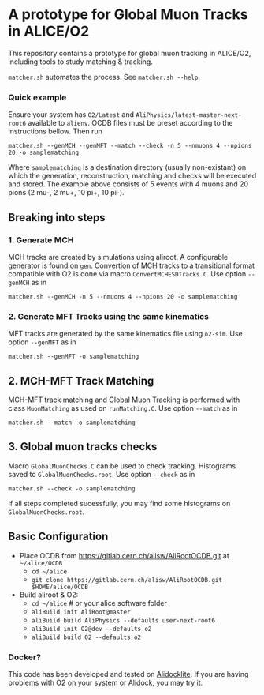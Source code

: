 # A prototype for Global Muon Tracks in ALICE/O2

This repository contains a prototype for global muon tracking in ALICE/O2, including tools to study matching & tracking.

`matcher.sh` automates the process. See `matcher.sh --help`.

### Quick example

Ensure your system has `O2/Latest` and `AliPhysics/latest-master-next-root6` available to `alienv`. OCDB files must be preset according to the instructions bellow. Then run

    matcher.sh --genMCH --genMFT --match --check -n 5 --nmuons 4 --npions 20 -o samplematching

Where `samplematching` is a destination directory (usually non-existant) on which the generation, reconstruction, matching and checks will be executed and stored. The example above consists of 5 events with 4 muons and 20 pions (2 mu-, 2 mu+, 10 pi+, 10 pi-).

## Breaking into steps

### 1. Generate MCH

MCH tracks are created by simulations using aliroot. A configurable generator is found on `gen`. Convertion of MCH tracks to a transitional format compatible with O2 is done via macro `ConvertMCHESDTracks.C`. Use option `--genMCH` as in

    matcher.sh --genMCH -n 5 --nmuons 4 --npions 20 -o samplematching

### 2. Generate MFT Tracks using the same kinematics

MFT tracks are generated by the same kinematics file using `o2-sim`. Use option `--genMFT` as in

    matcher.sh --genMFT -o samplematching

## 2. MCH-MFT Track Matching

MCH-MFT track matching and Global Muon Tracking is performed with class `MuonMatching` as used on `runMatching.C`.  Use option `--match` as in

    matcher.sh --match -o samplematching

## 3. Global muon tracks checks

Macro `GlobalMuonChecks.C` can be used to check tracking. Histograms saved to `GlobalMuonChecks.root`. Use option `--check` as in

    matcher.sh --check -o samplematching

If all steps completed sucessfully, you may find some histograms on `GlobalMuonChecks.root`.


## Basic Configuration

* Place OCDB from https://gitlab.cern.ch/alisw/AliRootOCDB.git at `~/alice/OCDB`
  * `cd ~/alice`
  * `git clone https://gitlab.cern.ch/alisw/AliRootOCDB.git $HOME/alice/OCDB`
* Build aliroot & O2:
  * `cd ~/alice` # or your alice software folder
  * `aliBuild init AliRoot@master`
  * `aliBuild build AliPhysics --defaults user-next-root6`
  * `aliBuild init O2@dev --defaults o2`
  * `aliBuild build O2 --defaults o2`

### Docker?

This code has been developed and tested on [Alidocklite](https://github.com/rpezzi/alidocklite). If you are having problems with O2 on your system or Alidock, you may try it.
